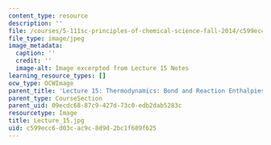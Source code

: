 ```yaml
---
content_type: resource
description: ''
file: /courses/5-111sc-principles-of-chemical-science-fall-2014/c599ecc6d03cac9c8d9d2bc1f689f625_Lecture_15.jpg
file_type: image/jpeg
image_metadata:
  caption: ''
  credit: ''
  image-alt: Image excerpted from Lecture 15 Notes
learning_resource_types: []
ocw_type: OCWImage
parent_title: 'Lecture 15: Thermodynamics: Bond and Reaction Enthalpies'
parent_type: CourseSection
parent_uid: 09ecdc68-87c9-427d-73c0-edb2dab5283c
resourcetype: Image
title: Lecture_15.jpg
uid: c599ecc6-d03c-ac9c-8d9d-2bc1f689f625
---
```

